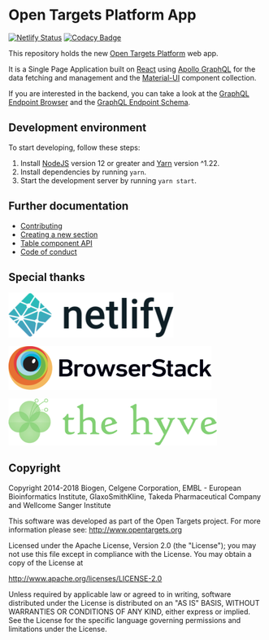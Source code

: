# Open Targets Platform App

[![Netlify Status](https://api.netlify.com/api/v1/badges/58a127ca-67c0-4cc3-b9e3-88dad47cfc7f/deploy-status)](https://app.netlify.com/sites/platform-app/deploys)
[![Codacy Badge](https://app.codacy.com/project/badge/Grade/9e2a9704b9934949b416da2a81342dc6)](https://www.codacy.com/gh/CBIIT/ppdc-otg-frontend/dashboard?utm_source=github.com&amp;utm_medium=referral&amp;utm_content=CBIIT/ppdc-otg-frontend&amp;utm_campaign=Badge_Grade)

This repository holds the new [Open Targets Platform](https://www.targetvalidation.org) web app.

It is a Single Page Application built on [React](https://reactjs.org/) using [Apollo GraphQL](https://www.apollographql.com/docs/react/v3.0-beta) for the data fetching and management and the [Material-UI](https://material-ui.com/) component collection.

If you are interested in the backend, you can take a look at the [GraphQL Endpoint Browser](https://api-beta-dot-open-targets-eu-dev.appspot.com/api/v4/graphql/browser) and the [GraphQL Endpoint Schema](https://api-beta-dot-open-targets-eu-dev.appspot.com/api/v4/graphql/browser).

## Development environment

To start developing, follow these steps:

1. Install [NodeJS](https://nodejs.org/en/) version 12 or greater and [Yarn](https://classic.yarnpkg.com/en/docs/install) version ^1.22.
2. Install dependencies by running `yarn`.
3. Start the development server by running `yarn start`.

## Further documentation

- [Contributing](docs/CONTRIBUTING.md)
- [Creating a new section](docs/sections.md)
- [Table component API](./src/components/Table/README.md)
- [Code of conduct](docs/CODE_OF_CONDUCT.md)

## Special thanks

[<img src="./docs/netlify-logo.svg" alt="BrowserStack" width="325">](https://www.netlify.com/)

[<img src="./docs/browserstack-logo.svg" alt="BrowserStack" width="400">](https://www.browserstack.com/)

[<img src="./docs/thehyve-logo.svg" alt="TheHyve" width="410">](https://www.thehyve.nl/)

## Copyright

Copyright 2014-2018 Biogen, Celgene Corporation, EMBL - European Bioinformatics Institute, GlaxoSmithKline, Takeda Pharmaceutical Company and Wellcome Sanger Institute

This software was developed as part of the Open Targets project. For more information please see: http://www.opentargets.org

Licensed under the Apache License, Version 2.0 (the "License");
you may not use this file except in compliance with the License.
You may obtain a copy of the License at

http://www.apache.org/licenses/LICENSE-2.0

Unless required by applicable law or agreed to in writing, software
distributed under the License is distributed on an "AS IS" BASIS,
WITHOUT WARRANTIES OR CONDITIONS OF ANY KIND, either express or implied.
See the License for the specific language governing permissions and
limitations under the License.
